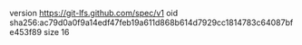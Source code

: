 version https://git-lfs.github.com/spec/v1
oid sha256:ac79d0a0f9a14edf47feb19a611d868b614d7929cc1814783c64087bfe453f89
size 16
